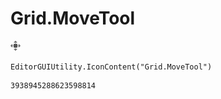 # Grid.MoveTool
![](/img/Grid.MoveTool.png)

``` CSharp
EditorGUIUtility.IconContent("Grid.MoveTool")
```
```
3938945288623598814
```
